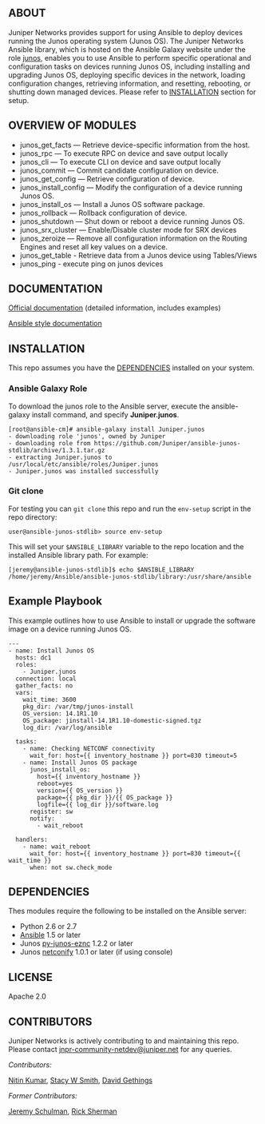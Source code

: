 ## ABOUT

Juniper Networks provides support for using Ansible to deploy devices running the Junos operating system (Junos OS). The Juniper Networks Ansible library, which is hosted on the Ansible Galaxy website under the role [junos](https://galaxy.ansible.com/list#/roles/1116), enables you to use Ansible to perform specific operational and configuration tasks on devices running Junos OS, including installing and upgrading Junos OS, deploying specific devices in the network, loading configuration changes, retrieving information, and resetting, rebooting, or shutting down managed devices.  Please refer to [INSTALLATION](#installation) section for setup.

## OVERVIEW OF MODULES

- junos_get_facts — Retrieve device-specific information from the host.
- junos_rpc — To execute RPC on device and save output locally
- junos_cli — To execute CLI on device and save output locally
- junos_commit — Commit candidate configuration on device.
- junos_get_config — Retrieve configuration of device.
- junos_install_config — Modify the configuration of a device running Junos OS.
- junos_install_os — Install a Junos OS software package.
- junos_rollback — Rollback configuration of device.
- junos_shutdown — Shut down or reboot a device running Junos OS.
- junos_srx_cluster — Enable/Disable cluster mode for SRX devices
- junos_zeroize — Remove all configuration information on the Routing Engines and reset all key values on a device.
- junos_get_table - Retrieve data from a Junos device using Tables/Views
- junos_ping - execute ping on junos devices

## DOCUMENTATION

[Official documentation](http://www.juniper.net/techpubs/en_US/release-independent/junos-ansible/information-products/pathway-pages/index.html) (detailed information, includes examples)

[Ansible style documentation](http://junos-ansible-modules.readthedocs.org)


## INSTALLATION

This repo assumes you have the [DEPENDENCIES](#dependencies) installed on your system.  

### Ansible Galaxy Role
To download the junos role to the Ansible server, execute the ansible-galaxy install command, and specify **Juniper.junos**.

```
[root@ansible-cm]# ansible-galaxy install Juniper.junos
- downloading role 'junos', owned by Juniper
- downloading role from https://github.com/Juniper/ansible-junos-stdlib/archive/1.3.1.tar.gz
- extracting Juniper.junos to /usr/local/etc/ansible/roles/Juniper.junos
- Juniper.junos was installed successfully
```

### Git clone
For testing you can `git clone` this repo and run the `env-setup` script in the repo directory:

    user@ansible-junos-stdlib> source env-setup
    
This will set your `$ANSIBLE_LIBRARY` variable to the repo location and the installed Ansible library path.  For example:

````
[jeremy@ansible-junos-stdlib]$ echo $ANSIBLE_LIBRARY
/home/jeremy/Ansible/ansible-junos-stdlib/library:/usr/share/ansible
````

## Example Playbook
This example outlines how to use Ansible to install or upgrade the software image on a device running Junos OS.

```
---
- name: Install Junos OS
  hosts: dc1
  roles:
    - Juniper.junos
  connection: local
  gather_facts: no
  vars:
    wait_time: 3600
    pkg_dir: /var/tmp/junos-install
    OS_version: 14.1R1.10
    OS_package: jinstall-14.1R1.10-domestic-signed.tgz
    log_dir: /var/log/ansible

  tasks:
    - name: Checking NETCONF connectivity
      wait_for: host={{ inventory_hostname }} port=830 timeout=5
    - name: Install Junos OS package
      junos_install_os:
        host={{ inventory_hostname }}
        reboot=yes
        version={{ OS_version }}
        package={{ pkg_dir }}/{{ OS_package }}
        logfile={{ log_dir }}/software.log
      register: sw
      notify:
        - wait_reboot

  handlers:
    - name: wait_reboot
      wait_for: host={{ inventory_hostname }} port=830 timeout={{ wait_time }}
      when: not sw.check_mode
```      

## DEPENDENCIES

Thes modules require the following to be installed on the Ansible server:

* Python 2.6 or 2.7
* [Ansible](http://www.ansible.com) 1.5 or later
* Junos [py-junos-eznc](https://github.com/Juniper/py-junos-eznc) 1.2.2 or later
* Junos [netconify](https://github.com/jeremyschulman/py-junos-netconify) 1.0.1 or later (if using console)

## LICENSE

Apache 2.0
  
## CONTRIBUTORS

Juniper Networks is actively contributing to and maintaining this repo. Please contact jnpr-community-netdev@juniper.net for any queries.

*Contributors:*

[Nitin Kumar](https://github.com/vnitinv), [Stacy W Smith](https://github.com/stacywsmith), [David Gethings](https://github.com/dgjnpr)

*Former Contributors:*

[Jeremy Schulman](https://github.com/jeremyschulman), [Rick Sherman](https://github.com/shermdog)
